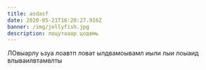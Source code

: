 ```yaml
---
title: asdasf
date: 2020-05-21T16:20:27.916Z
banner: /img/jellyfish.jpg
description: лоцутааор цодвмь
---
```

ЛОвыарлу ьзуа лоавтп ловат ылдвамоывамл иыли  лыи лоыаид влываилвтамвлты